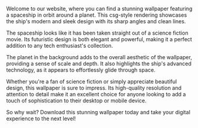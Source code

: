 <!--
Write me content for website with wallpaper "A csg-style rendering of a spaceship in orbit around a planet, with sharp angles and clean lines that highlight its modern and sleek design."
-->

<!--font:Poppins-->

Welcome to our website, where you can find a stunning wallpaper featuring a spaceship in orbit around a planet. This csg-style rendering showcases the ship's modern and sleek design with its sharp angles and clean lines.

The spaceship looks like it has been taken straight out of a science fiction movie. Its futuristic design is both elegant and powerful, making it a perfect addition to any tech enthusiast's collection.

The planet in the background adds to the overall aesthetic of the wallpaper, providing a sense of scale and depth. It also highlights the ship's advanced technology, as it appears to effortlessly glide through space.

Whether you're a fan of science fiction or simply appreciate beautiful design, this wallpaper is sure to impress. Its high-quality resolution and attention to detail make it an excellent choice for anyone looking to add a touch of sophistication to their desktop or mobile device.

So why wait? Download this stunning wallpaper today and take your digital experience to the next level!

